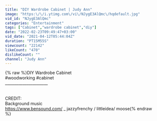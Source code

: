 ```yaml
---
title: "DIY Wardrobe Cabinet | Judy Ann"
image: "https:\/\/i.ytimg.com\/vi\/NJygE3AlQmc\/hqdefault.jpg"
vid_id: "NJygE3AlQmc"
categories: "Entertainment"
tags: ["Cabinet","wardrobe cabinet","diy"]
date: "2022-02-23T09:49:47+03:00"
vid_date: "2021-04-12T05:44:04Z"
duration: "PT15M55S"
viewcount: "22142"
likeCount: "470"
dislikeCount: ""
channel: "Judy Ann"
---
```

{% raw %}DIY Wardrobe Cabinet<br />#woodworking #cabinet<br />______________________<br /><br /><br />CREDIT:<br />Background music<br /><a rel="nofollow" target="blank" href="https://www.bensound.com/">https://www.bensound.com/</a> _ jazzyfrenchy / littleidea/ moose{% endraw %}
